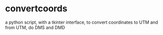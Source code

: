 # convertcoords
a python script, with a tkinter interface, to convert coordinates to UTM and from UTM, do DMS and DMD
